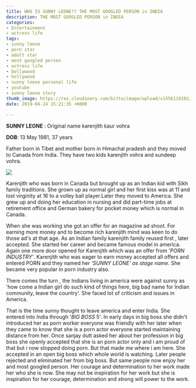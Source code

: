```yaml
---
title: WHO IS SUNNY LEONE?? THE MOST GOOGLED PERSON in INDIA
description: THE MOST GOOGLED PERSON in INDIA
categories:
- Entertainment
- actress life
tags:
- sunny leone
- porn star
- adult star
- most googled person
- actress life
- bollywood
- hollywood
- sunny leone personal life
- youtube
- sunny leone story
thumb_image: https://res.cloudinary.com/bittu/image/upload/v1556119102/tarasblog/594750734.jpg
date: 2019-04-24 15:21:35 +0000

---
```

**SUNNY LEONE** : Original name karenjith kaur vohra

**DOB**: 13 May 1981, 37 years

Father born in Tibet and mother born in Himachal pradesh and they moved to Canada from India. They have two kids karenjith vohra and sundeep vohra.

![](https://res.cloudinary.com/bittu/image/upload/v1556119102/tarasblog/594750734.jpg)

Karenjith who was born in Canada but brought up as an Indian kid with Sikh family traditions. She grown up as normal girl and her first kiss was at 11 and lost virginity at 16 to a volley ball player.Later they moved to America. She grew up and doing her education in nursing and did part-time jobs at retirement office and German bakery for pocket money which is normal in Canada. 

When she was working she got an offer for an magazine ad shoot. For earning more money and to become rich karenjith mind was keen to do those ad's at that age. As an Indian family karenjith family reused first , later accepted. She started her career and became famous model in america. Again one more door opened for Karenjith which was an offer from _'PORN INDUSTRY'_. Karenjith who was eager to earn money accepted all offers and entered PORN and they named her  _'SUNNY LEONE' as stage name._ She became very popular in porn industry also.

There comes the turn , the Indians living in america were against sunny as 'how come a Indian girl do such kind of things here, big bad name for Indian community, leave the country'. She faced lot of criticism and issues in America.

That is the time sunny thought to leave america and enter India. She entered into India through '_BIG BOSS_ 5'. In early days in big boss she didn't introduced her as porn worker everyone was friendly with her later when they came to know that she is a porn actor everyone started maintaining distance from her. Once sanjay dutt asked her about her profession in big boss she openly accepted that she is an porn actor only and i am proud of that but i now stopped doing porn. But that made me where i am here. She accepted in an open big boss which whole world is watching. Later people rejected and eliminated her from big boss.  But same people now enjoy her and most googled person. Her courage and determination to her work made her who she is now. She may not be inspiration for her work but she is inspiration for her courage, determination and strong will power to the work.
